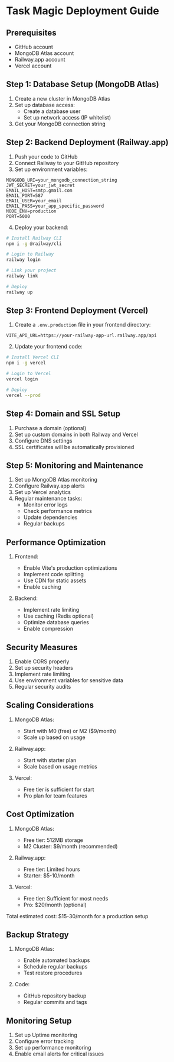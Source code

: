 # Task Magic Deployment Guide

## Prerequisites
- GitHub account
- MongoDB Atlas account
- Railway.app account
- Vercel account

## Step 1: Database Setup (MongoDB Atlas)

1. Create a new cluster in MongoDB Atlas
2. Set up database access:
   - Create a database user
   - Set up network access (IP whitelist)
3. Get your MongoDB connection string

## Step 2: Backend Deployment (Railway.app)

1. Push your code to GitHub
2. Connect Railway to your GitHub repository
3. Set up environment variables:
```env
MONGODB_URI=your_mongodb_connection_string
JWT_SECRET=your_jwt_secret
EMAIL_HOST=smtp.gmail.com
EMAIL_PORT=587
EMAIL_USER=your_email
EMAIL_PASS=your_app_specific_password
NODE_ENV=production
PORT=5000
```
4. Deploy your backend:
```bash
# Install Railway CLI
npm i -g @railway/cli

# Login to Railway
railway login

# Link your project
railway link

# Deploy
railway up
```

## Step 3: Frontend Deployment (Vercel)

1. Create a `.env.production` file in your frontend directory:
```env
VITE_API_URL=https://your-railway-app-url.railway.app/api
```

2. Update your frontend code:
```bash
# Install Vercel CLI
npm i -g vercel

# Login to Vercel
vercel login

# Deploy
vercel --prod
```

## Step 4: Domain and SSL Setup

1. Purchase a domain (optional)
2. Set up custom domains in both Railway and Vercel
3. Configure DNS settings
4. SSL certificates will be automatically provisioned

## Step 5: Monitoring and Maintenance

1. Set up MongoDB Atlas monitoring
2. Configure Railway.app alerts
3. Set up Vercel analytics
4. Regular maintenance tasks:
   - Monitor error logs
   - Check performance metrics
   - Update dependencies
   - Regular backups

## Performance Optimization

1. Frontend:
   - Enable Vite's production optimizations
   - Implement code splitting
   - Use CDN for static assets
   - Enable caching

2. Backend:
   - Implement rate limiting
   - Use caching (Redis optional)
   - Optimize database queries
   - Enable compression

## Security Measures

1. Enable CORS properly
2. Set up security headers
3. Implement rate limiting
4. Use environment variables for sensitive data
5. Regular security audits

## Scaling Considerations

1. MongoDB Atlas:
   - Start with M0 (free) or M2 ($9/month)
   - Scale up based on usage

2. Railway.app:
   - Start with starter plan
   - Scale based on usage metrics

3. Vercel:
   - Free tier is sufficient for start
   - Pro plan for team features

## Cost Optimization

1. MongoDB Atlas:
   - Free tier: 512MB storage
   - M2 Cluster: $9/month (recommended)

2. Railway.app:
   - Free tier: Limited hours
   - Starter: $5-10/month

3. Vercel:
   - Free tier: Sufficient for most needs
   - Pro: $20/month (optional)

Total estimated cost: $15-30/month for a production setup

## Backup Strategy

1. MongoDB Atlas:
   - Enable automated backups
   - Schedule regular backups
   - Test restore procedures

2. Code:
   - GitHub repository backup
   - Regular commits and tags

## Monitoring Setup

1. Set up Uptime monitoring
2. Configure error tracking
3. Set up performance monitoring
4. Enable email alerts for critical issues 